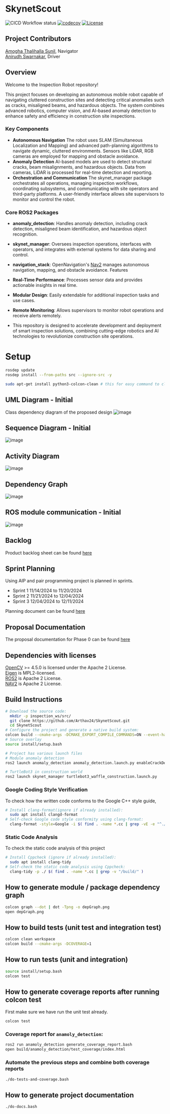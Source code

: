 # SkynetScout
![CICD Workflow status](https://github.com/Arthav24/SkynetScout/actions/workflows/run-unit-test-and-upload-codecov.yml/badge.svg)  [![codecov](https://codecov.io/gh/Arthav24/SkynetScout/graph/badge.svg?token=0MB8LNC5Y1)](https://codecov.io/gh/Arthav24/SkynetScout) [![License](https://img.shields.io/badge/license-APACHE2.0-blue.svg)](LICENSE)

## Project Contributors
[Amogha Thalihalla Sunil](https://github.com/amoghatsunil),
Navigator
<br>[Anirudh Swarnakar](https://github.com/Arthav24), Driver


## Overview
Welcome to the Inspection Robot repository!

This project focuses on developing an autonomous mobile robot capable of navigating cluttered construction sites and detecting critical anomalies such as cracks, misaligned beams, and hazardous objects. The system combines advanced robotics, computer vision, and AI-based anomaly detection to enhance safety and efficiency in construction site inspections.

### Key Components
- **Autonomous Navigation**
The robot uses SLAM (Simultaneous Localization and Mapping) and advanced path-planning algorithms to navigate dynamic, cluttered environments.
Sensors like LiDAR, RGB cameras are employed for mapping and obstacle avoidance.
- **Anomaly Detection**
AI-based models are used to detect structural cracks, beam misalignments, and hazardous objects. Data from cameras, LiDAR is processed for real-time detection and reporting.
- **Orchestration and Communication**
The skynet_manager package orchestrates all operations, managing inspection workflows, coordinating subsystems, and communicating with site operators and third-party platforms.
A user-friendly interface allows site supervisors to monitor and control the robot.
### **Core ROS2 Packages**
- **anomaly_detection**: Handles anomaly detection, including crack detection, misaligned beam identification, and hazardous object recognition.
- **skynet_manager**: Oversees inspection operations, interfaces with operators, and integrates with external systems for data sharing and control.
- **navigation_stack**: OpenNavigation's [Nav2](https://www.opennav.org/) manages autonomous navigation, mapping, and obstacle avoidance.
Features
- **Real-Time Performance**: Processes sensor data and provides actionable insights in real time.
- **Modular Design**: Easily extendable for additional inspection tasks and use cases.
- **Remote Monitoring**: Allows supervisors to monitor robot operations and receive alerts remotely.

- This repository is designed to accelerate development and deployment of smart inspection solutions, combining cutting-edge robotics and AI technologies to revolutionize construction site operations.

# Setup
```bash
rosdep update
rosdep install --from-paths src --ignore-src -y

sudo apt-get install python3-colcon-clean # this for easy command to clean workspace
```

## UML Diagram - Initial
Class dependency diagram of the proposed design
![image](https://github.com/Arthav24/SkynetScout/blob/sprint1/UML/initial/UML_initial.svg)

## Sequence Diagram - Initial
![image](https://github.com/Arthav24/SkynetScout/blob/sprint1/UML/initial/SequenceDiagram.png)

## Activity Diagram
![image](https://github.com/Arthav24/SkynetScout/blob/sprint1/UML/initial/Activity.svg)

## Dependency Graph
![image](https://github.com/Arthav24/SkynetScout/blob/sprint1/screenshots/depGraph.png)

## ROS module communication - Initial 
![image](https://github.com/Arthav24/SkynetScout/blob/sprint1/UML/initial/ROS_comm.svg)

## Backlog
Product backlog sheet can be found [here](https://umd0-my.sharepoint.com/:x:/g/personal/aniswa_umd_edu/EYVlvxucsS9AoDJi-Hb2Vg8Bc-rh3_DI1Xda5q9So6VFAA?e=bYEpLH&nav=MTVfezMxNTExODU5LUVGMTYtNDQ1OC05QjM0LTIzMzYxNzA3NkQ1NX0)

## Sprint Planning
Using AIP and pair programming project is planned in sprints.
- Sprint 1 11/14/2024 to 11/20/2024
- Sprint 2 11/21/2024 to 12/04/2024
- Sprint 3 12/04/2024 to 12/11/2024

Planning document can be found [here](https://umd0-my.sharepoint.com/:w:/g/personal/aniswa_umd_edu/Ea2nl0-B74VPrtfKL6HL5icBINMij0fw4KHIhCu9YgxoIg?e=M7oarH)

## Proposal Documentation
The proposal documentation for Phase 0 can be found [here](https://umd0-my.sharepoint.com/:b:/g/personal/aniswa_umd_edu/EaGihlp4oVxEorLV7okp_Y8Bgcndar9_CKrkEHib7L6fNw?e=IfWypV)


## Dependencies with licenses
[OpenCV](https://github.com/opencv/opencv) >= 4.5.0 is licensed under the Apache 2 License.
<br> [Eigen](https://github.com/OPM/eigen3/tree/master) is MPL2-licensed.
<br> [ROS2](https://docs.ros.org/en/humble/index.html) is Apache 2 License.
<br> [NAV2](https://docs.nav2.org/) is Apache 2 License.

## Build Instructions

```bash
# Download the source code:
  mkdir -p inspection_ws/src/ 
  git clone https://github.com/Arthav24/SkynetScout.git
  cd SkynetScout
# Configure the project and generate a native build system:
colcon build --cmake-args -DCMAKE_EXPORT_COMPILE_COMMANDS=ON --event-handlers console_cohesion+
# Source overlay
source install/setup.bash

# Project has various launch files 
# Module anomaly detection
ros2 launch anomaly_detection anomaly_detection.launch.py enableCrackDetection:=true enableBeamDetection:=true enableObjectDetection:=true

# TurtleBot3 in construction world
ros2 launch skynet_manager turtlebot3_waffle_construction.launch.py
```
### Google Coding Style Verification
To check how the written code conforms to the Google C++ style guide, 

```sh
# Install clang-format(ignore if already installed):
  sudo apt install clangd-format
# Self-check Google code style conformity using clang-format:
  clang-format -style=Google -i $( find . -name *.cc | grep -vE -e "^./build/" )
```

### Static Code Analysis
To check the static code analysis of this project
```sh
# Install Cppcheck (ignore if already installed):
  sudo apt install clang-tidy
# Self-check the static code analysis using Cppcheck:
  clang-tidy -p ./ $( find . -name *.cc | grep -v "/build/" )
```
## How to generate module / package dependency graph

``` bash
colcon graph --dot | dot -Tpng -o depGraph.png
open depGraph.png
```

## How to build tests (unit test and integration test)
```bash
colcon clean workspace
colcon build --cmake-args -DCOVERAGE=1 
```

## How to run tests (unit and integration)

```bash
source install/setup.bash
colcon test
```

## How to generate coverage reports after running colcon test

First make sure we have run the unit test already.

```bash
colcon test
```

### Coverage report for `anamoly_detection`:

``` bash
ros2 run anamoly_detection generate_coverage_report.bash
open build/anamoly_detection/test_coverage/index.html
```

### Automate the previous steps and combine both coverage reports

``` bash
./do-tests-and-coverage.bash
```

## How to generate project documentation
``` bash
./do-docs.bash
``` 
